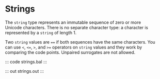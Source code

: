 # Strings

The `string` type represents an immutable sequence of zero or more Unicode characters.  There is no separate character type: a character is represented by a `string` of length 1.

Two `string` values are `==` if both sequences have the same characters. You can use `<`, `<=`, `>`, and `>=` operators on `string` values and they work by comparing the code points. Unpaired surrogates are not allowed.

::: code strings.bal :::

::: out strings.out :::